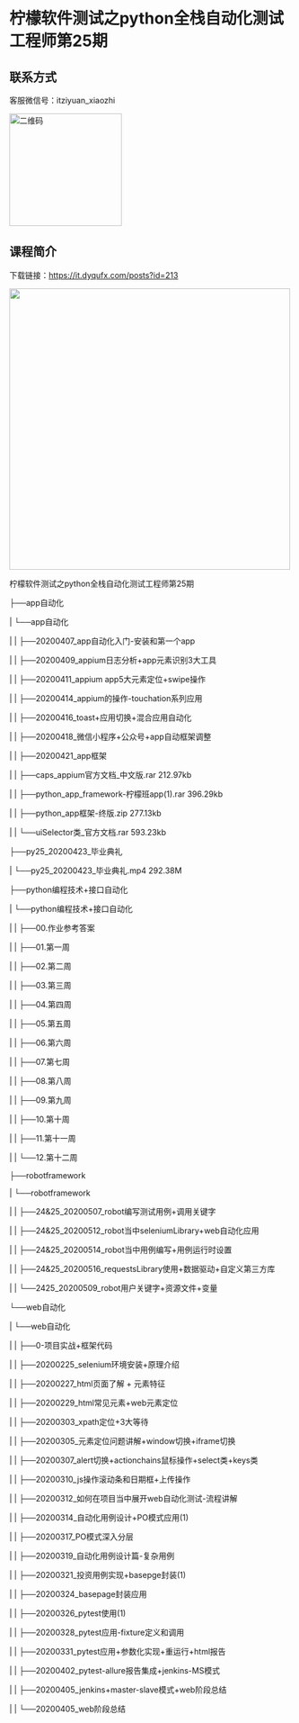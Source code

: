 # 柠檬软件测试之python全栈自动化测试工程师第25期

## 联系方式

客服微信号：itziyuan_xiaozhi

<img src="https://ziyuanyun.oss-cn-guangzhou.aliyuncs.com/common/20240614073449/666b82192834a.jpg" width="200" height="200" alt="二维码">

## 课程简介

下载链接：https://it.dyqufx.com/posts?id=213

<img src="https://ziyuanyun.oss-cn-guangzhou.aliyuncs.com/yun/20240515151705/6644617188e61.jpg" width="500" alt="">

  柠檬软件测试之python全栈自动化测试工程师第25期



  ├──app自动化

 | └──app自动化

 | | ├──20200407_app自动化入门-安装和第一个app

 | | ├──20200409_appium日志分析+app元素识别3大工具

 | | ├──20200411_appium app5大元素定位+swipe操作

 | | ├──20200414_appium的操作-touchation系列应用

 | | ├──20200416_toast+应用切换+混合应用自动化

 | | ├──20200418_微信小程序+公众号+app自动框架调整

 | | ├──20200421_app框架

 | | ├──caps_appium官方文档_中文版.rar 212.97kb

 | | ├──python_app_framework-柠檬班app(1).rar 396.29kb

 | | ├──python_app框架-终版.zip 277.13kb

 | | └──uiSelector类_官方文档.rar 593.23kb

 ├──py25_20200423_毕业典礼

 | └──py25_20200423_毕业典礼.mp4 292.38M

 ├──python编程技术+接口自动化

 | └──python编程技术+接口自动化

 | | ├──00.作业参考答案

 | | ├──01.第一周

 | | ├──02.第二周

 | | ├──03.第三周

 | | ├──04.第四周

 | | ├──05.第五周

 | | ├──06.第六周

 | | ├──07.第七周

 | | ├──08.第八周

 | | ├──09.第九周

 | | ├──10.第十周

 | | ├──11.第十一周

 | | └──12.第十二周

 ├──robotframework

 | └──robotframework

 | | ├──24&amp;25_20200507_robot编写测试用例+调用关键字

 | | ├──24&amp;25_20200512_robot当中seleniumLibrary+web自动化应用

 | | ├──24&amp;25_20200514_robot当中用例编写+用例运行时设置

 | | ├──24&amp;25_20200516_requestsLibrary使用+数据驱动+自定义第三方库

 | | └──2425_20200509_robot用户关键字+资源文件+变量

 └──web自动化

 | └──web自动化

 | | ├──0-项目实战+框架代码

 | | ├──20200225_selenium环境安装+原理介绍

 | | ├──20200227_html页面了解 + 元素特征

 | | ├──20200229_html常见元素+web元素定位

 | | ├──20200303_xpath定位+3大等待

 | | ├──20200305_元素定位问题讲解+window切换+iframe切换

 | | ├──20200307_alert切换+actionchains鼠标操作+select类+keys类

 | | ├──20200310_js操作滚动条和日期框+上传操作

 | | ├──20200312_如何在项目当中展开web自动化测试-流程讲解

 | | ├──20200314_自动化用例设计+PO模式应用(1)

 | | ├──20200317_PO模式深入分层

 | | ├──20200319_自动化用例设计篇-复杂用例

 | | ├──20200321_投资用例实现+basepge封装(1)

 | | ├──20200324_basepage封装应用

 | | ├──20200326_pytest使用(1)

 | | ├──20200328_pytest应用-fixture定义和调用

 | | ├──20200331_pytest应用+参数化实现+重运行+html报告

 | | ├──20200402_pytest-allure报告集成+jenkins-MS模式

 | | ├──20200405_jenkins+master-slave模式+web阶段总结

 | | └──20200405_web阶段总结

  